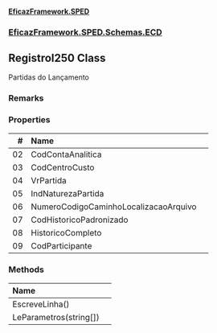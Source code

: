 #### [EficazFramework.SPED](EficazFrameworkSPED.md 'EficazFramework SPED')
### [EficazFramework.SPED.Schemas.ECD](EficazFramework.SPED.Schemas.ECD.md 'EficazFramework.SPED.Schemas.ECD')

## RegistroI250 Class

Partidas do Lançamento

### Remarks
### Properties

| # | Name | |
| ---: | :--- | :--- |
| 02 | CodContaAnalitica |  |
| 03 | CodCentroCusto |  |
| 04 | VrPartida |  |
| 05 | IndNaturezaPartida |  |
| 06 | NumeroCodigoCaminhoLocalizacaoArquivo |  |
| 07 | CodHistoricoPadronizado |  |
| 08 | HistoricoCompleto |  |
| 09 | CodParticipante |  |
### Methods

| Name | |
| :--- | :--- |
| EscreveLinha() |  |
| LeParametros(string[]) |  |
